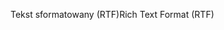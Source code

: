 <span data-ttu-id="e50ad-101">Tekst sformatowany (RTF)</span><span class="sxs-lookup"><span data-stu-id="e50ad-101">Rich Text Format (RTF)</span></span>
